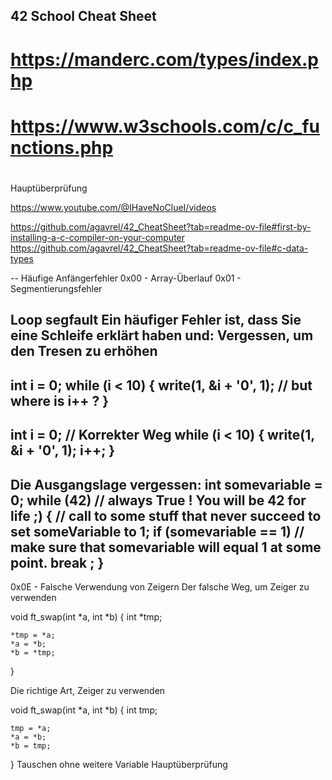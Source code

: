 ## 42 School Cheat Sheet 

# https://manderc.com/types/index.php
# https://www.w3schools.com/c/c_functions.php
# 
Hauptüberprüfung

https://www.youtube.com/@IHaveNoClueI/videos


https://github.com/agavrel/42_CheatSheet?tab=readme-ov-file#first-by-installing-a-c-compiler-on-your-computer
https://github.com/agavrel/42_CheatSheet?tab=readme-ov-file#c-data-types




-- Häufige Anfängerfehler
0x00 - Array-Überlauf
0x01 - Segmentierungsfehler

Loop segfault
Ein häufiger Fehler ist, dass Sie eine Schleife erklärt haben und:
Vergessen, um den Tresen zu erhöhen
--------------------------------
int i = 0;
while (i < 10)
{
	write(1, &i + '0', 1);
	// but where is i++ ?
}
-----------------------------------
int i = 0;                    // Korrekter Weg
while (i < 10)
{
	write(1, &i + '0', 1);
    i++;
}
--------------------------------------
Die Ausgangslage vergessen:
int somevariable = 0;
while (42) // always True ! You will be 42 for life ;)
{
    // call to some stuff that never succeed to set someVariable to 1;
    if (somevariable == 1) // make sure that somevariable will equal 1 at some point.
        break ;
}
-------------------------------------
0x0E - Falsche Verwendung von Zeigern
Der falsche Weg, um Zeiger zu verwenden

void ft_swap(int *a, int *b)
{
	int *tmp;

	*tmp = *a;
	*a = *b;
	*b = *tmp;
}

Die richtige Art, Zeiger zu verwenden

void ft_swap(int *a, int *b)
{
	int tmp;

	tmp = *a;
	*a = *b;
	*b = tmp;
}
Tauschen ohne weitere Variable
Hauptüberprüfung
